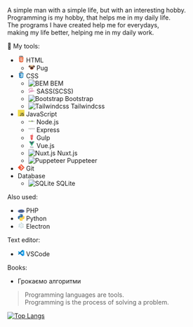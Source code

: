 A simple man with a simple life, but with an interesting hobby.  
Programming is my hobby, that helps me in my daily life.   
The programs I have created help me for everydays,   
making my life better, helping me in my daily work.  

:hammer: My tools:
- <img src="/html5-original-wordmark.svg" width="15" title="HTML"> HTML    
  - <img src="/pug.png" width="15" title="Pug"> Pug    
- <img src="/css3-original-wordmark.svg" width="15" title="CSS"> CSS    
  - <img src="/bem.ico" width="15" title="BEM"> BEM    
  - <img src="/sass-original.svg" width="15" title="SASS(SCSS)"> SASS(SCSS)    
  - <img src="/bootstrap.ico" width="15" title="Bootstrap"> Bootstrap    
  - <img src="https://tailwindcss.com/favicon-32x32.png" width="15" title="Tailwindcss"> Tailwindcss   
- <img src="/javascript.png" width="15" title="javascript"> JavaScript   
  - <img src="/nodejs-original-wordmark.svg" width="15" title="Node.js"> Node.js    
  - <img src="/express-original-wordmark.svg" width="15" title="Express"> Express    
  - <img src="/gulp-plain.svg" width="15" title="Gulp"> Gulp    
  - <img src="/vuejs-original-wordmark.svg" width="15" title="Vue.js"> Vue.js  
  - <img src="https://ru.nuxtjs.org/favicon.ico" width="15" title="Nuxt.js"> Nuxt.js  
  - <img src="https://pptr.dev/favicons/apple-touch-icon.png" width="15" title="Puppeteer"> Puppeteer  
- <img src="/git.png" width="15" title="Git">  Git 
- Database
  - <img src="/sqlite.ico" width="15" title="SQLite"> SQLite    
 
Also used:
- <img src="/php.png" width="15" title="PHP">  PHP   
- <img src="/python.png" width="15" title="Python">  Python    
- <img src="/electron-original.svg" width="15" title="Electron">  Electron    

Text editor:
- <img src="/vscode.png" width="15" title="VSCode"> VSCode  

Books:
- Грокаємо алгоритми

> Programming languages are tools.  
> Programming is the process of solving a problem.

[![Top Langs](https://github-readme-stats.vercel.app/api/top-langs/?username=AndrewMaksimchuk&layout=compact&locale=uk-ua&hide_border=true&card_width=400&langs_count=10)](https://github.com/anuraghazra/github-readme-stats)
